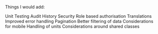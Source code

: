 Things I would add:

Unit Testing
Audit History
Security
Role based authorisation
Translations
Improved error handling
Pagination
Better filtering of data
Considerations for mobile
Handling of units
Considerations around shared classes